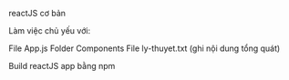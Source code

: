
reactJS cơ bản

Làm việc chủ yếu với:

File App.js
Folder Components
File ly-thuyet.txt (ghi nội dung tổng quát)

Build reactJS app bằng npm
